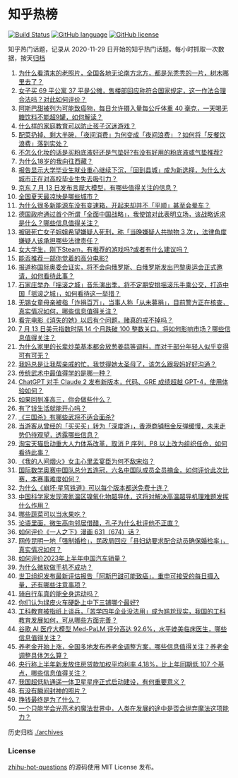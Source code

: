 # 知乎热榜
[![Build Status](https://github.com/ToWeLong/zhihu-hot-questions/workflows/CI/badge.svg)](https://github.com/ToWeLong/zhihu-hot-questions/actions)
[![GitHub language](https://img.shields.io/badge/language-golang-orange.svg)](https://golang.org/)
[![GitHub license](https://img.shields.io/github/license/ToWeLong/zhihu-hot-questions)](https://github.com/ToWeLong/zhihu-hot-questions/blob/main/LICENSE)

知乎热门话题，记录从 2020-11-29 日开始的知乎热门话题。每小时抓取一次数据，按天[归档](./archives)

<!-- BEGIN -->

1. [为什么看清末的老照片，全国各地无论南方北方，都是光秃秃的一片，树木哪里去了？](https://www.zhihu.com/question/63942060)
1. [女子买 69 平公寓 37 平是公摊，售楼部回应称符合国家规定，这一作法合理合法吗？对此如何评价？](https://www.zhihu.com/question/611990578)
1. [阿斯巴甜被列为可能致癌物，每日允许摄入量每公斤体重 40 毫克，一天喝无糖饮料不能超9罐，如何解读？](https://www.zhihu.com/question/612044063)
1. [什么样的家庭教育可以防止孩子沉迷游戏？](https://www.zhihu.com/question/610126228)
1. [配菜扔掉、剩大半碗，「夜间消费」为何变成「夜间浪费」？如何将「反餐饮浪费」落到实处？](https://www.zhihu.com/question/612049867)
1. [不怎么化妆的话是买粉底液好还是气垫好?有没有好用的粉底液或气垫推荐?](https://www.zhihu.com/question/533511110)
1. [为什么18岁的我向往西藏？](https://www.zhihu.com/question/606663831)
1. [报告显示大学毕业生就业重心继续下沉，「回到县城」成为新选择，为什么大城市正在对高校毕业生失去吸引力？](https://www.zhihu.com/question/611892826)
1. [京东 7 月 13 日发布言犀大模型，有哪些值得关注的信息？](https://www.zhihu.com/question/611656790)
1. [全国夏天最凉快是哪些城市？](https://www.zhihu.com/question/277395907)
1. [为什么很多新能源车没有变速箱，开起来却并不「平顺」甚至会晕车？](https://www.zhihu.com/question/611489240)
1. [德国政府通过首个所谓「全面中国战略」，我使馆对此表明立场，该战略诉求是什么？哪些信息值得关注？](https://www.zhihu.com/question/611973175)
1. [被砸死亡女子姐姐希望嫌疑人死刑，称「当晚嫌疑人共抛物 3 次」，法律角度嫌疑人该承担哪些法律责任？](https://www.zhihu.com/question/611931483)
1. [女大学生，刚下Steam，有推荐的游戏吗?或者有什么建议吗？](https://www.zhihu.com/question/586324918)
1. [能否推荐一部你觉着的高分电影?](https://www.zhihu.com/question/507950403)
1. [报道称国际奥委会证实，将不会向俄罗斯、白俄罗斯发出巴黎奥运会正式邀请，如何看待此事？](https://www.zhihu.com/question/612002789)
1. [石家庄举办「摇滚之城」音乐演出季，将不定期安排摇滚乐手乘公交，打造中国「摇滚之城」，如何看待这一举措？](https://www.zhihu.com/question/611915568)
1. [无锡女童母亲被指「诈捐百万」，当事人称「从未募捐」，目前警方正在核查，真实情况如何，哪些信息值得关注？](https://www.zhihu.com/question/611867894)
1. [看完电影《消失的她》以后有个问题，赌真的戒不掉吗？](https://www.zhihu.com/question/611260933)
1. [7 月 13 日美元指数时隔 14 个月跌破 100 整数关口，将如何影响市场？哪些信息值得关注？](https://www.zhihu.com/question/612001572)
1. [为什么家里的长辈炒菜基本都会放葱姜蒜等调料，而对于部分年轻人似乎变得可有可无？](https://www.zhihu.com/question/605464337)
1. [我妈总是让我帮亲戚的忙，我觉得她太圣母了，该怎么跟我妈好好沟通？](https://www.zhihu.com/question/610631869)
1. [传统武术中最值得学的是哪一种？](https://www.zhihu.com/question/608063657)
1. [ChatGPT 对手 Claude 2 发布新版本，代码、GRE 成绩超越 GPT-4，使用体验如何？](https://www.zhihu.com/question/612039506)
1. [如果回到准高三，你会做些什么？](https://www.zhihu.com/question/606663430)
1. [有了钱生活就能开心吗？](https://www.zhihu.com/question/608469962)
1. [《三国杀》有哪些武将不适合面杀?](https://www.zhihu.com/question/366425831)
1. [当游客从曾经的「买买买」转为「深度游」，香港商铺租金反弹缓慢，未来走势仍待观望，透露哪些信息？](https://www.zhihu.com/question/611872746)
1. [淘宝天猫启动重大人力体系改革，取消 P 序列，P8 以上改为组织任命，如何看待此事？](https://www.zhihu.com/question/611910170)
1. [《我的人间烟火》女主心里孟宴臣为何不敌宋焰？](https://www.zhihu.com/question/611215460)
1. [国际数学奥赛中国队总分五连冠，六名中国队成员全员摘金，如何评价此次比赛，本赛事难度如何？](https://www.zhihu.com/question/611861098)
1. [为什么《崩坏·星穹铁道》可以每个版本都送免费十连？](https://www.zhihu.com/question/611184734)
1. [中国科学家发现液氮温区镍氧化物超导体，这将对解决高温超导机理难题发挥什么作用？](https://www.zhihu.com/question/611874208)
1. [哪些蔬菜可以当水果吃？](https://www.zhihu.com/question/608466405)
1. [论语里面，微生高向邻居借醋，孔子为什么批评他不正直？](https://www.zhihu.com/question/611725733)
1. [如何评价《一人之下》漫画 631（674）话？](https://www.zhihu.com/question/612017679)
1. [网传昆明一地「强制婚检」，民政局回应「县妇幼要求配合动员确保婚检率」，真实情况如何？](https://www.zhihu.com/question/611878985)
1. [如何评价2023年上半年中国汽车销量？](https://www.zhihu.com/question/611481085)
1. [为什么微软做手机不成功？](https://www.zhihu.com/question/589837109)
1. [世卫组织发布最新评估报告「阿斯巴甜可能致癌」，重申可接受的每日摄入量，还有哪些注意事项？](https://www.zhihu.com/question/612040757)
1. [骑自行车真的能全身运动吗？](https://www.zhihu.com/question/606256681)
1. [你们认为绿皮火车硬卧上中下三铺哪个最好?](https://www.zhihu.com/question/607913332)
1. [工科教育被指纸上谈兵，「苦学四年企业没法用」成为尴尬现实，我国的工科教育发展如何，可从哪些方面完善？](https://www.zhihu.com/question/611861799)
1. [谷歌 AI 医疗大模型 Med-PaLM 评分高达 92.6%，水平媲美临床医生，哪些信息值得关注？](https://www.zhihu.com/question/612047594)
1. [养老金开始上涨，全国多地发布养老金调整方案，哪些信息值得关注？养老金调整具体怎么算？](https://www.zhihu.com/question/612053678)
1. [央行称上半年新发放住房贷款加权平均利率 4.18%，比上年同期低 107 个基点，哪些信息值得关注？](https://www.zhihu.com/question/612062099)
1. [我国超低轨通遥一体卫星星座正式启动建设，有何重要意义？](https://www.zhihu.com/question/611879918)
1. [有没有瞬间封神的照片？](https://www.zhihu.com/question/611743044)
1. [挣钱最终是为了什么？](https://www.zhihu.com/question/608448861)
1. [一个只能学会光亮术的魔法世界中，人类在发展的途中是否会抛弃魔法这项能力？](https://www.zhihu.com/question/609439757)

<!-- END -->

历史归档 [./archives](./archives)


### License
[zhihu-hot-questions](https://github.com/towelong/zhihu-hot-questions) 的源码使用 MIT License 发布。